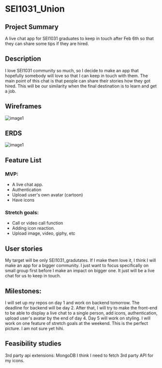 # SEI1031_Union
## Project Summary
A live chat app for SEI1031 graduates to keep in touch after Feb 6th so that they can share some tips if they are hired.
## Description
I love SEI1031 community so much, so I decide to make an app that hopefully somebody will love so that I can keep in touch with them. The main point of this chat is that people can share their stories how they got hired. This will be our similarity when the final destination is to learn and get a job.
## Wireframes
![image1](https://i.imgur.com/XWsJkr8.png)
## ERDS
![image1](https://i.imgur.com/1HI2ouy.png)
## Feature List
### MVP:
+ A live chat app.
+ Authentication
+ Upload user's own avatar (cartoon)
+ Have icons
### Stretch goals:
+ Call or video call function
+ Adding icon reaction.
+ Upload image, video, giphy, etc
## User stories
My target will be only SEI1031_gradutates. If I make them love it, I think I will make an app for a bigger community. I just want to focus specifically on small group first before I make an impact on bigger one. It just will be a live chat for us to keep in touch.
## Milestones:
I will set up my repos on day 1 and work on backend tomorrow. The deadline for backend will be day 2. After that, I will try to make the front-end to be able to display a live chat to a single person, add icons, authentication, upload user's avatar by the end of day 4. Day 5 will work on styling. I will work on one feature of stretch goals at the weekend. This is the perfect picture. I am not sure yet hihi.
## Feasibility studies
3rd party api extensions: MongoDB
I think I need to fetch 3rd party API for my icons.